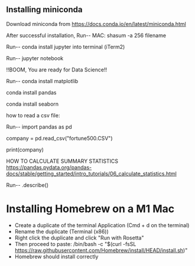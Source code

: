 ## Installing miniconda

Download miniconda from https://docs.conda.io/en/latest/miniconda.html

After successful installation, Run-- MAC: shasum -a 256 filename

Run-- conda install jupyter into terminal (iTerm2)

Run-- jupyter notebook

!!BOOM, You are ready for Data Science!!

Run-- 
conda install matplotlib

conda install pandas

conda install seaborn

how to read a csv file:

Run--
import pandas as pd

company = pd.read_csv("fortune500.CSV")

print(company)



HOW TO CALCULATE SUMMARY STATISTICS
https://pandas.pydata.org/pandas-docs/stable/getting_started/intro_tutorials/06_calculate_statistics.html

Run-- .describe()

# Installing Homebrew on a M1 Mac
* Create a duplicate of the terminal Application (Cmd + d on the terminal)
* Rename the duplicate (Terminal (x86))
* Right click the duplicate and click "Run with Rosetta"
* Then proceed to paste: /bin/bash -c "$(curl -fsSL https://raw.githubusercontent.com/Homebrew/install/HEAD/install.sh)"
* Homebrew should install correctly
